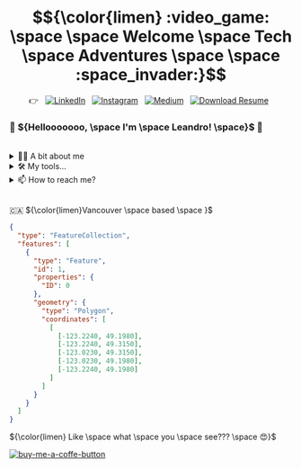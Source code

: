 # $${\color{limen} :video_game: \space \space Welcome \space Tech \space Adventures \space \space :space_invader:}$$
<p align="center">
  👉 &nbsp;
  <a href="https://www.linkedin.com/in/leandro-miranda-fahur-machado/" target="_blank"><img src="https://img.shields.io/badge/-LinkedIn-0077B5?style=plastic&logo=Linkedin&logoColor=white" alt="LinkedIn"></a>
  &nbsp;
  <a href="https://www.instagram.com/stories/leandrofahur/" target="_blank"><img src="https://img.shields.io/badge/-Instagram-E4405F?style=plastic&logo=Instagram&logoColor=white" alt="Instagram"></a>
  &nbsp;
  <a href="https://medium.com/@leandrofahur_" target="_blank"><img src="https://img.shields.io/badge/-Medium-333333?style=plastic&logo=Medium&logoColor=white" alt="Medium"></a>
  &nbsp;
  <a href="./assets/CV_Leandro_2024.pdf" target="_blank"><img src="https://img.shields.io/badge/-%E2%AC%87%20Resume%20-97CA00?style=plastic&logo=Download&logoColor=white" alt="Download Resume"></a>
  &nbsp;
</p>

### :wave: ${Hellooooooo, \space I'm \space Leandro! \space}$ 🤖

<br/>
<details>
  <summary>👨‍💻 A bit about me</summary>
  <br/>
  <p align="left">&nbsp; &nbsp; ▫️ Software Engineer 💻</p>
  <p align="left">&nbsp; &nbsp; ▫️ Fullstack Developer 🚀</p>
  <p align="left">&nbsp; &nbsp; ▫️ Team Work 👥 ∙ Innovation 🛸 ∙ Self-improvement 🎯</p>
  <p align="left">&nbsp; &nbsp; ▫️ 🇧🇷⌁🇨🇦</p> 
</details>

<!--
<details>
  <summary>🔭 I’m currently working  on...</summary>  
</details>
-->

<details>
  <summary> 🛠 My tools...</summary>
  <table>
    <thead>
      <tr>
        <th>Category</th>
        <th>Technologies</th>
      </tr>
    </thead>
    <tbody>
      <tr>
        <td>Frontend</th>
        <td>                              
          <a href="https://reactjs.org/"><img src="https://img.shields.io/badge/-React-20232A?style=plastic&logo=react&logoColor=61DAFB22" alt="React"></a>
          &nbsp;
          <a href="https://vuejs.org/"><img src="https://img.shields.io/badge/-Vue.js-4FC08D?style=plastic&logo=vue.js&logoColor=61DAFB22" alt="Vue.js"></a>
          &nbsp;
          <a href="https://angular.io/"><img src="https://img.shields.io/badge/-Angular-DD0031?style=plastic&logo=angular&logoColor=61DAFB22" alt="Angular"></a>
        </td>
      </tr>
      <tr>
        <td>Backend</th>
        <td>          
            <a href="https://nodejs.org/"><img src="https://img.shields.io/badge/-Node.js-339933?style=plastic&logo=node.js&logoColor=white" alt="Node.js"></a>
            &nbsp;
            <a href="https://www.python.org/"><img src="https://img.shields.io/badge/-Python-3776AB?style=plastic&logo=python&logoColor=white" alt="Python"></a>
            &nbsp;
            <a href="https://en.wikipedia.org/wiki/C_(programming_language)"><img src="https://img.shields.io/badge/-C-A8B9CC?style=plastic&logo=c&logoColor=white" alt="C"></a>
            &nbsp;
            <a href="https://docs.microsoft.com/en-us/dotnet/csharp/"><img src="https://img.shields.io/badge/-C%23-239120?style=plastic&logo=c-sharp&logoColor=white" alt="C#"></a>
            &nbsp;
            <a href="https://www.cplusplus.com/"><img src="https://img.shields.io/badge/-C++-00599C?style=plastic&logo=c%2B%2B&logoColor=white" alt="C++"></a>
            &nbsp;
            <a href="https://www.java.com/"><img src="https://img.shields.io/badge/-Java-007396?style=plastic&logo=java&logoColor=white" alt="Java"></a>
            &nbsp;
            <a href="https://www.rust-lang.org/"><img src="https://img.shields.io/badge/-Rust-000000?style=plastic&logo=rust&logoColor=white" alt="Rust"></a>
        </td>
      </tr>
      <tr>
        <td>DevOps</th>
        <td>          
            <a href="https://aws.amazon.com/"><img src="https://img.shields.io/badge/-Amazon_AWS-232F3E?style=plastic&logo=amazonaws&logoColor=white" alt="Amazon AWS"></a>
            <a href="https://cloud.google.com/"><img src="https://img.shields.io/badge/-Google_Cloud-4285F4?style=plastic&logo=googlecloud&logoColor=white" alt="Google Cloud"></a>
            <a href="https://www.docker.com/"><img src="https://img.shields.io/badge/-Docker-2496ED?style=plastic&logo=docker&logoColor=white" alt="Docker"></a>
            <a href="https://kubernetes.io/"><img src="https://img.shields.io/badge/-Kubernetes-326CE5?style=plastic&logo=kubernetes&logoColor=white" alt="Kubernetes"></a>
        </td>
      </tr>
    </tbody>
  </table>
</details>

<details>
  <summary>📫 How to reach me?</summary>
</details>

<br/>

🇨🇦 ${\color{limen}Vancouver \space based \space }$
  ```geojson
  {
    "type": "FeatureCollection",
    "features": [
      {
        "type": "Feature",
        "id": 1,
        "properties": {
          "ID": 0
        },
        "geometry": {
          "type": "Polygon",
          "coordinates": [
            [
              [-123.2240, 49.1980],
              [-123.2240, 49.3150],
              [-123.0230, 49.3150],
              [-123.0230, 49.1980],
              [-123.2240, 49.1980] 
            ]
          ]
        }
      }
    ]
  }
  ```

${\color{limen} Like \space what \space you \space see??? \space 😍}$

[![buy-me-a-coffe-button]][buy-me-a-coffe-url]

<!-- Markdown shields and URLs -->
[buy-me-a-coffe-button]: https://www.buymeacoffee.com/assets/img/custom_images/yellow_img.png
[buy-me-a-coffe-url]: https://www.buymeacoffee.com/leandrofahy

<!--
  Usage example:
  [![linkedin-shield]][linkedin-url]  [![medium-shield]][medium-url]
-->
